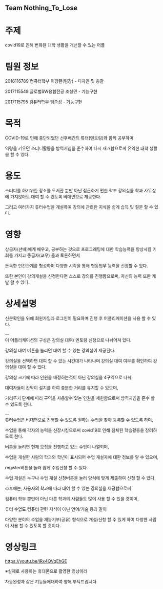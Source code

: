 ## Team Nothing_To_Lose


# 주제  
covid19로 인해 변화된 대학 생활을 개선할 수 있는 어플


# 팀원 정보

2016116789 컴퓨터학부 이창환(팀장) - 디자인 및 총괄

2017115549 글로벌SW융합전공 조성민 - 기능구현
 
2017115795 컴퓨터학부 임준성 - 기능구현

# 목적  
COVID-19로 인해 중단되었던 선후배간의 튜터(멘토링)와 함께 공부하며  


역량을 키우던 스터디활동을 방역지침을 준수하여 다시 재개함으로써 유익한 대학 생활을 할 수 있다.  


# 용도  
스터디를 하기위한 장소를 도서관 뿐만 아닌 접근하기 편한 학부 강의실을 학과 사무실에 가지않아도 대여 할 수 있도록 비대면으로 제공한다.  


그리고 여러가지 튜터수업을 개설하여 강의에 관련한 지식을 쉽게 습득 및 질문 할 수 있다. 


# 영향  
상급자(선배)에게 배우고, 공부하는 것으로 프로그래밍에 대한 학습능력을 향상시킬 기회를 가지고 동급자(교우) 들과 토론하면서  


돈독한 인간관계를 형성하며 다양한 시각을 통해 협동업무 능력을 신장할 수 있다.  


또한 본인이 강의개설을 신청한다면 스스로 강의를 진행함으로써, 자신의 능력 또한 개발 할 수 있다.  


# 상세설명  
신분확인을 위해 회원가입과 로그인이 필요하며 진행 후 어플리케이션을 사용 할 수 있다.  


--  
  이 어플리케이션의 구성은 강의실 대여/ 멘토링 신청으로 나뉘어져 있다.  

  
강의실 대여 버튼을 눌리면 대여 할 수 있는 강의실이 제공된다.  


강의실을 선택하면 대여 할 수 있는 시간대가 나타나며 강의실 대여 여부를 확인하여 강의실을 대여 할 수 있다.  


강의실 크기에 따라 인원을 배정하는것이 아닌 강의실을 4구역으로 나눠,  


대여자들이 칸막이 설치를 하여 충분한 거리를 유지할 수 있으며,  


거리두기 단계에 따라 구역을 사용할수 있는 인원을 제한함으로써 방역지침을 준수 할 수 있도록 한다.  


--  
  튜터수업은 비대면으로 진행할 수 있도록 원하는 수업을 찾아 등록할 수 있도록 하며,  


수업을 통해 각자의 능력을 신장시킴으로써 covid19로 인해 침체된 학습활동을 장려하도록 한다.  


버튼을 눌리면 현재 모집을 진행하고 있는 수업이 나열되며,  


수업을 개설한 사람의 학과와 학년이 표시되어 수업 개설자에 대한 정보를 알 수 있으며,  


register버튼을 눌러 쉽게 수업신청 할 수 있다.  


수업 개설은 누구나 수업 개설 신청버튼을 눌러 양식에 맞게 제출하여 신청 할 수 있다.  


추후에는, 사용자의 학과에 따라 대여 할 수 있는 강의실을 제공함으로써  


컴퓨터 학부 뿐만이 아닌 다른 학과의 사람들도 많이 사용 할 수 있을 것이며,  


튜터 수업도 컴퓨터 관련 지식이 아닌 언어/기술 등과 같이  


다양한 분야의 수업을 재능기부(공유) 형식으로 개설/신청 할 수 있게 하여 다양한 사람이 사용 할 수 있도록 할 것이다.


# 영상링크
https://youtu.be/lRx4QVqEhGE  


※실제로 사용하는 휴대폰으로 촬영한 영상이라  


자동완성과 같은 기능들에대하여 양해 부탁드립니다.
